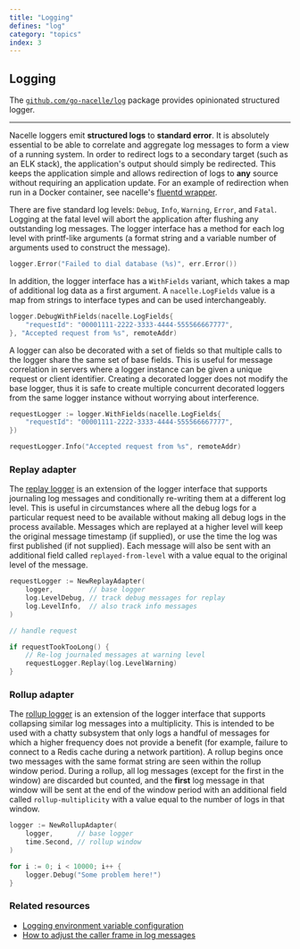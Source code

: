 ```yaml
---
title: "Logging"
defines: "log"
category: "topics"
index: 3
---
```


## Logging

The [`github.com/go-nacelle/log`](https://github.com/go-nacelle/log) package provides opinionated structured logger.

---

Nacelle loggers emit **structured logs** to **standard error**. It is absolutely essential to be able to correlate and aggregate log messages to form a view of a running system. In order to redirect logs to a secondary target (such as an ELK stack), the application's output should simply be redirected. This keeps the application simple and allows redirection of logs to **any** source without requiring an application update. For an example of redirection when run in a Docker container, see nacelle's [fluentd wrapper](https://github.com/go-nacelle/fluentd).

There are five standard log levels: `Debug`, `Info`, `Warning`, `Error`, and `Fatal`. Logging at the fatal level will abort the application after flushing any outstanding log messages. The logger interface has a method for each log level with printf-like arguments (a format string and a variable number of arguments used to construct the message).

```go
logger.Error("Failed to dial database (%s)", err.Error())
```

In addition, the logger interface has a `WithFields` variant, which takes a map of additional log data as a first argument. A `nacelle.LogFields` value is a map from strings to interface types and can be used interchangeably.

```go
logger.DebugWithFields(nacelle.LogFields{
	"requestId": "00001111-2222-3333-4444-555566667777",
}, "Accepted request from %s", remoteAddr)
```

A logger can also be decorated with a set of fields so that multiple calls to the logger share the same set of base fields. This is useful for message correlation in servers where a logger instance can be given a unique request or client identifier. Creating a decorated logger does not modify the base logger, thus it is safe to create multiple concurrent decorated loggers from the same logger instance without worrying about interference.

```go
requestLogger := logger.WithFields(nacelle.LogFields{
	"requestId": "00001111-2222-3333-4444-555566667777",
})

requestLogger.Info("Accepted request from %s", remoteAddr)
```

### Replay adapter

The [replay logger](https://pkg.go.dev/github.com/go-nacelle/log/v2#ReplayLogger) is an extension of the logger interface that supports journaling log messages and conditionally re-writing them at a different log level. This is useful in circumstances where all the debug logs for a particular request need to be available without making all debug logs in the process available. Messages which are replayed at a higher level will keep the original message timestamp (if supplied), or use the time the log was first published (if not supplied). Each message will also be sent with an additional field called `replayed-from-level` with a value equal to the original level of the message.

```go
requestLogger := NewReplayAdapter(
	logger,         // base logger
	log.LevelDebug, // track debug messages for replay
	log.LevelInfo,  // also track info messages
)

// handle request

if requestTookTooLong() {
	// Re-log journaled messages at warning level
	requestLogger.Replay(log.LevelWarning)
}
```

### Rollup adapter

The [rollup logger](https://pkg.go.dev/github.com/go-nacelle/log/v2#NewRollupAdapter) is an extension of the logger interface that supports collapsing similar log messages into a multiplicity. This is intended to be used with a chatty subsystem that only logs a handful of messages for which a higher frequency does not provide a benefit (for example, failure to connect to a Redis cache during a network partition). A rollup begins once two messages with the same format string are seen within the rollup window period. During a rollup, all log messages (except for the first in the window) are discarded but counted, and the **first** log message in that window will be sent at the end of the window period with an additional field called `rollup-multiplicity` with a value equal to the number of logs in that window.

```go
logger := NewRollupAdapter(
	logger,      // base logger
	time.Second, // rollup window
)

for i := 0; i < 10000; i++ {
	logger.Debug("Some problem here!")
}
```

### Related resources

- [Logging environment variable configuration](/docs/ref/envvars_log)
- [How to adjust the caller frame in log messages](/docs/howtos/log_adjust_caller)
